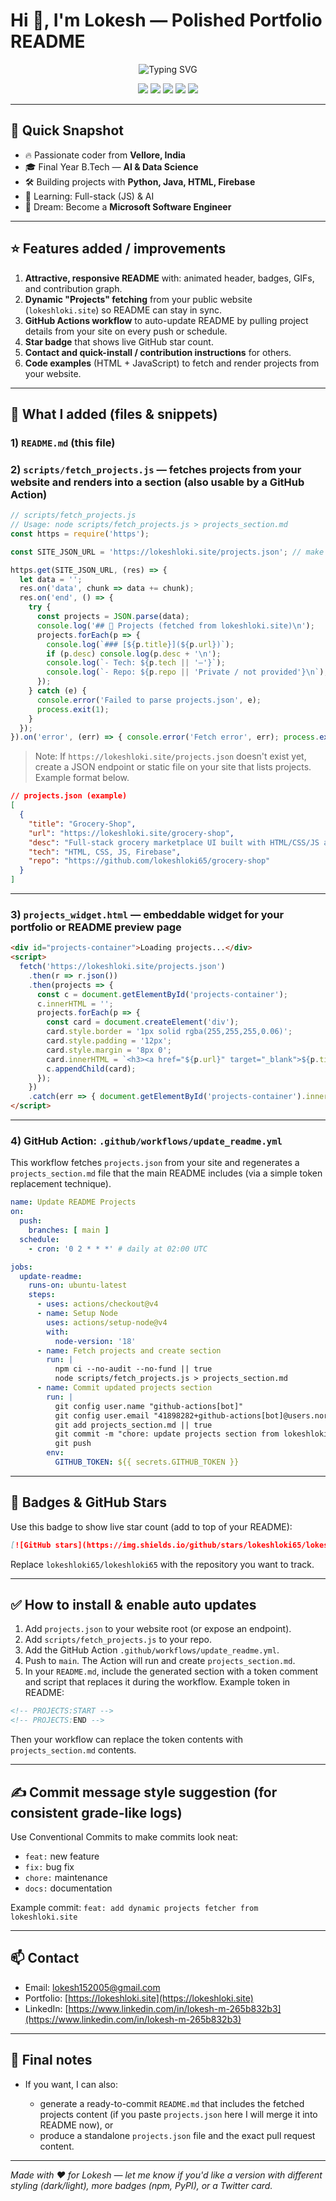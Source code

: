 # Hi 👋, I'm Lokesh — Polished Portfolio README

<p align="center">
  <img src="https://readme-typing-svg.demolab.com?font=Fira+Code&weight=700&size=30&pause=1000&color=3EC5FF&center=true&width=700&lines=Hi+%F0%9F%91%8B%2C+I'm+Lokesh!;+Coder+from+Vellore!" alt="Typing SVG" />
</p>

<p align="center">
  <img src="https://img.shields.io/badge/PYTHON-blue?style=for-the-badge&logo=python&logoColor=white" />
  <img src="https://img.shields.io/badge/HTML5-e34c26?style=for-the-badge&logo=html5&logoColor=white" />
  <img src="https://img.shields.io/badge/CSS3-264de4?style=for-the-badge&logo=css3&logoColor=white" />
  <img src="https://img.shields.io/badge/JAVA-ED8B00?style=for-the-badge&logo=openjdk&logoColor=white" />
  <img src="https://img.shields.io/badge/GITHUB-181717?style=for-the-badge&logo=github&logoColor=white" />
</p>

---

## 🚀 Quick Snapshot

* 🔥 Passionate coder from **Vellore, India**
* 🎓 Final Year B.Tech — **AI & Data Science**
* 🛠️ Building projects with **Python, Java, HTML, Firebase**
* 🌱 Learning: Full-stack (JS) & AI
* 🎯 Dream: Become a **Microsoft Software Engineer**

---

## ⭐ Features added / improvements

1. **Attractive, responsive README** with: animated header, badges, GIFs, and contribution graph.
2. **Dynamic "Projects" fetching** from your public website (`lokeshloki.site`) so README can stay in sync.
3. **GitHub Actions workflow** to auto-update README by pulling project details from your site on every push or schedule.
4. **Star badge** that shows live GitHub star count.
5. **Contact and quick-install / contribution instructions** for others.
6. **Code examples** (HTML + JavaScript) to fetch and render projects from your website.

---

## 🧩 What I added (files & snippets)

### 1) `README.md` (this file)

### 2) `scripts/fetch_projects.js` — fetches projects from your website and renders into a section (also usable by a GitHub Action)

```javascript
// scripts/fetch_projects.js
// Usage: node scripts/fetch_projects.js > projects_section.md
const https = require('https');

const SITE_JSON_URL = 'https://lokeshloki.site/projects.json'; // make sure your site exposes this

https.get(SITE_JSON_URL, (res) => {
  let data = '';
  res.on('data', chunk => data += chunk);
  res.on('end', () => {
    try {
      const projects = JSON.parse(data);
      console.log('## 🔧 Projects (fetched from lokeshloki.site)\n');
      projects.forEach(p => {
        console.log(`### [${p.title}](${p.url})`);
        if (p.desc) console.log(p.desc + '\n');
        console.log(`- Tech: ${p.tech || '—'}`);
        console.log(`- Repo: ${p.repo || 'Private / not provided'}\n`);
      });
    } catch (e) {
      console.error('Failed to parse projects.json', e);
      process.exit(1);
    }
  });
}).on('error', (err) => { console.error('Fetch error', err); process.exit(1); });
```

> Note: If `https://lokeshloki.site/projects.json` doesn't exist yet, create a JSON endpoint or static file on your site that lists projects. Example format below.

```json
// projects.json (example)
[
  {
    "title": "Grocery-Shop",
    "url": "https://lokeshloki.site/grocery-shop",
    "desc": "Full-stack grocery marketplace UI built with HTML/CSS/JS and Firebase.",
    "tech": "HTML, CSS, JS, Firebase",
    "repo": "https://github.com/lokeshloki65/grocery-shop"
  }
]
```

---

### 3) `projects_widget.html` — embeddable widget for your portfolio or README preview page

```html
<div id="projects-container">Loading projects...</div>
<script>
  fetch('https://lokeshloki.site/projects.json')
    .then(r => r.json())
    .then(projects => {
      const c = document.getElementById('projects-container');
      c.innerHTML = '';
      projects.forEach(p => {
        const card = document.createElement('div');
        card.style.border = '1px solid rgba(255,255,255,0.06)';
        card.style.padding = '12px';
        card.style.margin = '8px 0';
        card.innerHTML = `<h3><a href="${p.url}" target="_blank">${p.title}</a></h3><p>${p.desc || ''}</p><small>${p.tech || ''}</small>`;
        c.appendChild(card);
      });
    })
    .catch(err => { document.getElementById('projects-container').innerText = 'Could not load projects.'; console.error(err); });
</script>
```

---

### 4) GitHub Action: `.github/workflows/update_readme.yml`

This workflow fetches `projects.json` from your site and regenerates a `projects_section.md` file that the main README includes (via a simple token replacement technique).

```yaml
name: Update README Projects
on:
  push:
    branches: [ main ]
  schedule:
    - cron: '0 2 * * *' # daily at 02:00 UTC

jobs:
  update-readme:
    runs-on: ubuntu-latest
    steps:
      - uses: actions/checkout@v4
      - name: Setup Node
        uses: actions/setup-node@v4
        with:
          node-version: '18'
      - name: Fetch projects and create section
        run: |
          npm ci --no-audit --no-fund || true
          node scripts/fetch_projects.js > projects_section.md
      - name: Commit updated projects section
        run: |
          git config user.name "github-actions[bot]"
          git config user.email "41898282+github-actions[bot]@users.noreply.github.com"
          git add projects_section.md || true
          git commit -m "chore: update projects section from lokeshloki.site" || echo "no changes"
          git push
        env:
          GITHUB_TOKEN: ${{ secrets.GITHUB_TOKEN }}
```

---

## 🔖 Badges & GitHub Stars

Use this badge to show live star count (add to top of your README):

```markdown
[![GitHub stars](https://img.shields.io/github/stars/lokeshloki65/lokeshloki65?style=social)](https://github.com/lokeshloki65)
```

Replace `lokeshloki65/lokeshloki65` with the repository you want to track.

---

## ✅ How to install & enable auto updates

1. Add `projects.json` to your website root (or expose an endpoint).
2. Add `scripts/fetch_projects.js` to your repo.
3. Add the GitHub Action `.github/workflows/update_readme.yml`.
4. Push to `main`. The Action will run and create `projects_section.md`.
5. In your `README.md`, include the generated section with a token comment and script that replaces it during the workflow. Example token in README:

```markdown
<!-- PROJECTS:START -->
<!-- PROJECTS:END -->
```

Then your workflow can replace the token contents with `projects_section.md` contents.

---

## ✍️ Commit message style suggestion (for consistent grade-like logs)

Use Conventional Commits to make commits look neat:

* `feat:` new feature
* `fix:` bug fix
* `chore:` maintenance
* `docs:` documentation

Example commit: `feat: add dynamic projects fetcher from lokeshloki.site`

---

## 📫 Contact

* Email: [lokesh152005@gmail.com](mailto:lokesh152005@gmail.com)
* Portfolio: [https://lokeshloki.site](https://lokeshloki.site)
* LinkedIn: [https://www.linkedin.com/in/lokesh-m-265b832b3](https://www.linkedin.com/in/lokesh-m-265b832b3)

---

## 🙌 Final notes

* If you want, I can also:

  * generate a ready-to-commit `README.md` that includes the fetched projects content (if you paste `projects.json` here I will merge it into README now), or
  * produce a standalone `projects.json` file and the exact pull request content.

---

*Made with ❤️ for Lokesh — let me know if you'd like a version with different styling (dark/light), more badges (npm, PyPI), or a Twitter card.*
